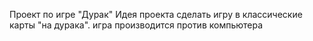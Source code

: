 Проект по игре "Дурак"
Идея проекта сделать игру в классические карты "на дурака".
игра производится против компьютера

